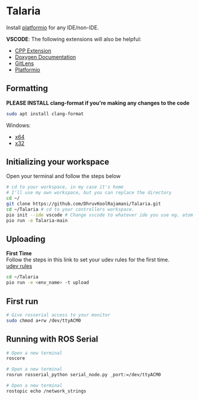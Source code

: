 # Talaria

Install [platformio](https://platformio.org/platformio-ide) for any IDE/non-IDE.  

**VSCODE**: The following extensions will also be helpful:
 - [CPP Extension](https://marketplace.visualstudio.com/items?itemName=ms-vscode.cpptools)
 - [Doxygen Documentation](https://marketplace.visualstudio.com/items?itemName=cschlosser.doxdocgen)
 - [GitLens](https://marketplace.visualstudio.com/items?itemName=eamodio.gitlens)
 - [Platformio](https://marketplace.visualstudio.com/items?itemName=platformio.platformio-ide)

## Formatting

**PLEASE INSTALL clang-format if you're making any changes to the code**  

```bash
sudo apt install clang-format
```

Windows:  
 - [x64](http://llvm.org/releases/3.7.0/LLVM-3.7.0-win64.exe)
 - [x32](http://llvm.org/releases/3.7.0/LLVM-3.7.0-win32.exe)

## Initializing your workspace

Open your terminal and follow the steps below  

```bash
# cd to your workspace, in my case it's home
# I'll use my own workspace, but you can replace the directory
cd ~/
git clone https://github.com/DhruvKoolRajamani/Talaria.git
cd ~/Talaria # cd to your controllers workspace.
pio init --ide vscode # Change vscode to whatever ide you use eg. atom
pio run -e Talaria-main
```

## Uploading

**First Time**  
Follow the steps in this link to set your udev rules for the first time.  
[udev rules](https://docs.platformio.org/en/latest/faq.html#faq-udev-rules)

```bash
cd ~/Talaria
pio run -e <env_name> -t upload
```

## First run

```bash
# Give rosserial access to your monitor
sudo chmod a+rw /dev/ttyACM0
```

## Running with ROS Serial

```bash
# Open a new terminal
roscore

# Open a new terminal
rosrun rosserial_python serial_node.py _port:=/dev/ttyACM0

# Open a new terminal
rostopic echo /network_strings
```